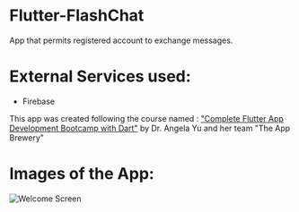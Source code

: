 # Flutter-FlashChat
 App that permits registered account to exchange messages.
 
# External Services used:
 - Firebase

This app was created following the course named : <a href="https://www.udemy.com/course/flutter-bootcamp-with-dart/">"Complete Flutter App Development Bootcamp with Dart"</a> by Dr. Angela Yu and her team "The App Brewery"

# Images of the App:

![Welcome Screen]("https://github.com/Simonotos/Flutter-FlashChat/blob/main/appImages/1.jpg")
